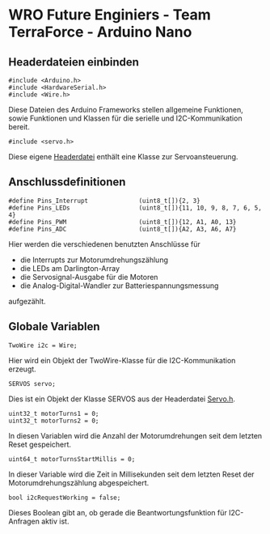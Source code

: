 # WRO Future Enginiers - Team TerraForce - Arduino Nano

## Headerdateien einbinden
```
#include <Arduino.h>
#include <HardwareSerial.h>
#include <Wire.h>
```
Diese Dateien des Arduino Frameworks stellen allgemeine Funktionen, sowie Funktionen und Klassen für die serielle und I2C-Kommunikation bereit.

```
#include <servo.h>
```
Diese eigene [Headerdatei](</src/WRO Servo/lib/Servo/README_DE.md>) enthält eine Klasse zur Servoansteuerung.

## Anschlussdefinitionen
```
#define Pins_Interrupt              (uint8_t[]){2, 3}
#define Pins_LEDs                   (uint8_t[]){11, 10, 9, 8, 7, 6, 5, 4}
#define Pins_PWM                    (uint8_t[]){12, A1, A0, 13}
#define Pins_ADC                    (uint8_t[]){A2, A3, A6, A7}
```
Hier werden die verschiedenen benutzten Anschlüsse für
* die Interrupts zur Motorumdrehungszählung
* die LEDs am Darlington-Array
* die Servosignal-Ausgabe für die Motoren
* die Analog-Digital-Wandler zur Batteriespannungsmessung

aufgezählt.

## Globale Variablen
```
TwoWire i2c = Wire;
```
Hier wird ein Objekt der TwoWire-Klasse für die I2C-Kommunikation erzeugt.
```
SERVOS servo;
```
Dies ist ein Objekt der Klasse SERVOS aus der Headerdatei [Servo.h](</src/WRO Servo/lib/Servo/README_DE.md>).
```
uint32_t motorTurns1 = 0;
uint32_t motorTurns2 = 0;
```
In diesen Variablen wird die Anzahl der Motorumdrehungen seit dem letzten Reset gespeichert.
```
uint64_t motorTurnsStartMillis = 0;
```
In dieser Variable wird die Zeit in Millisekunden seit dem letzten Reset der Motorumdrehungszählung abgespeichert.
```
bool i2cRequestWorking = false;
```
Dieses Boolean gibt an, ob gerade die Beantwortungsfunktion für I2C-Anfragen aktiv ist.